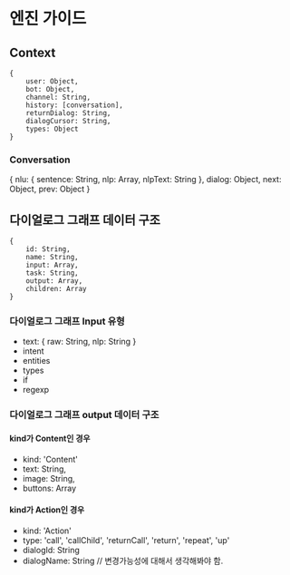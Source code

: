 # 엔진 가이드

## Context
```
{
	user: Object,
	bot: Object,
	channel: String,
	history: [conversation],
	returnDialog: String,
	dialogCursor: String,
	types: Object
}
```

### Conversation
{
	nlu:
	{
		sentence: String,
		nlp: Array,
		nlpText: String
	},
	dialog: Object,
	next: Object,
	prev: Object
}

## 다이얼로그 그래프 데이터 구조
```
{
	id: String,
	name: String,
	input: Array,
	task: String,
	output: Array,
	children: Array
}
```

### 다이얼로그 그래프 Input 유형
* text: { raw: String, nlp: String }
* intent
* entities
* types
* if
* regexp

### 다이얼로그 그래프 output 데이터 구조

#### kind가 Content인 경우
* kind: 'Content'
* text: String,
* image: String,
* buttons: Array

#### kind가 Action인 경우
* kind: 'Action'
* type: 'call', 'callChild', 'returnCall', 'return', 'repeat', 'up'
* dialogId: String
* dialogName: String // 변경가능성에 대해서 생각해봐야 함.

